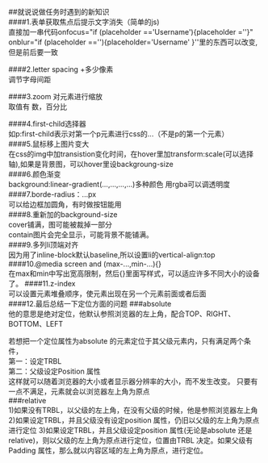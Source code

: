 ##就说说做任务时遇到的新知识  
####1.表单获取焦点后提示文字消失（简单的js)  
直接加一串代码onfocus="if (placeholder =='Username'){placeholder =''}" onblur="if (placeholder ==''){placeholder='Username'  }''里的东西可以改变,但是前后要一致

####2.letter spacing +多少像素  
调节字母间距  

####3.zoom 对元素进行缩放  
取值有 数，百分比  

####4.first-child选择器  
如p:first-child表示对第一个p元素进行css的...（不是p的第一个元素）  
####5.鼠标移上图片变大  
在css的img中加transistion变化时间，在hover里加transform:scale(可以选择轴),如果是背景图，可以hover里设backgroung-size  
####6.颜色渐变  
background:linear-gradient(...,...,...,...)多种颜色
用rgba可以调透明度  
####7.borde-radius：...px  
可以给边框加圆角，有时做按钮能用  
####8.重新加的background-size   
cover铺满，图可能被裁掉一部分  
contain图片会完全显示，可能背景不能铺满。  
####9.多列li顶端对齐  
因为用了inline-block默认baseline,所以设置li的vertical-align:top  
####10.@media screen and (max-...,min-...){}   
在max和min中写出宽高限制，然后{}里面写样式，可以适应许多不同大小的设备了。
####11.z-index  
可以设置元素堆叠顺序，使元素出现在另一个元素前面或者后面  
####12.最后总结一下定位方面的问题
###absolute  
他的意思是绝对定位，他默认参照浏览器的左上角，配合TOP、RIGHT、BOTTOM、LEFT   

若想把一个定位属性为absolute 的元素定位于其父级元素内，只有满足两个条件，   
第一：设定TRBL   
第二：父级设定Position 属性   
这样就可以随着浏览器的大小或者显示器分辨率的大小，而不发生改变。 
只要有一点不满足，元素就会以浏览器左上角为原点  
###relative  
1)如果没有TRBL，以父级的左上角，在没有父级的时候，他是参照浏览器左上角   
2)如果设定TRBL，并且父级没有设定position 属性，仍旧以父级的左上角为原点进行定位 
3)如果设定TRBL，并且父级设定position 属性(无论是absolute 还是relative)，则以父级的左上角为原点进行定位，位置由TRBL 决定。如果父级有Padding 属性，那么就以内容区域的左上角为原点，进行定位。